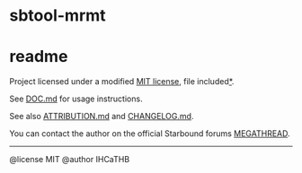 # sbtool-mrmt
# readme

Project licensed under a modified [MIT license], file included[*].

See [DOC.md] for usage instructions.

See also [ATTRIBUTION.md] and [CHANGELOG.md].

You can contact the author on the official Starbound forums [MEGATHREAD].

[MIT license]: LICENSE
[*]: https://opensource.org/licenses/MIT
[ATTRIBUTION.md]: ATTRIBUTION.md
[CHANGELOG.md]: ../master/CHANGELOG.md
[DOC.md]: DOC.md
[_metadata]: _metadata
[MEGATHREAD]: http://community.playstarbound.com/threads/124193/

---

@license MIT
@author IHCaTHB

